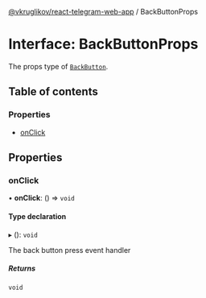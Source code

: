 [@vkruglikov/react-telegram-web-app](../README.md) / BackButtonProps

# Interface: BackButtonProps

The props type of [`BackButton`](../README.md#backbutton).

## Table of contents

### Properties

- [onClick](BackButtonProps.md#onclick)

## Properties

### onClick

• **onClick**: () => `void`

#### Type declaration

▸ (): `void`

The back button press event handler

##### Returns

`void`
